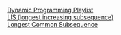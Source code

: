 [Dynamic Programming Playlist](https://www.youtube.com/watch?v=nqowUJzG-iMlist=PL_z_8CaSLPWekqhdCPmFohncHwz8TY2Go)  
[LIS (longest increasing subsequence)](https://www.youtube.com/watch?v=DxhfziFFJNc&pbjreload=101)  
[Longest Common Subsequence](https://www.youtube.com/watch?v=sSno9rV8Rhg)
